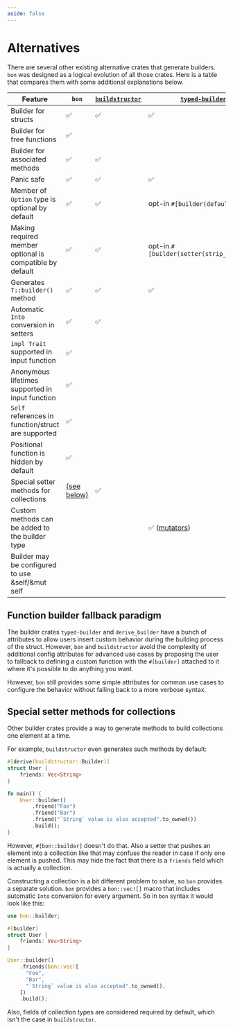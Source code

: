 ```yaml
---
aside: false
---
```


# Alternatives

There are several other existing alternative crates that generate builders. `bon` was designed as a logical evolution of all those crates. Here is a table that compares them with some additional explanations below.

<!-- If you want to edit the table below make sure to reduce the font size in editor or turn off word wrap to easier view the table -->

Feature                                                  | `bon`              | [`buildstructor`]  | [`typed-builder`]                         | [`derive_builder`]
---------------------------------------------------------|--------------------|--------------------|-------------------------------------------|------------------------------------------
Builder for structs                                      | :white_check_mark: | :white_check_mark: | :white_check_mark:                        | :white_check_mark:
Builder for free functions                               | :white_check_mark: |                    |                                           |
Builder for associated methods                           | :white_check_mark: | :white_check_mark: |                                           |
Panic safe                                               | :white_check_mark: | :white_check_mark: | :white_check_mark:                        | `build()` returns a `Result`
Member of `Option` type is optional by default           | :white_check_mark: | :white_check_mark: | opt-in `#[builder(default)]`              | opt-in `#[builder(default)]`
Making required member optional is compatible by default | :white_check_mark: | :white_check_mark: | opt-in `#[builder(setter(strip_option))]` | opt-in `#[builder(setter(strip_option))]`
Generates `T::builder()` method                          | :white_check_mark: | :white_check_mark: | :white_check_mark:                        | only `Builder::default()`
Automatic `Into` conversion in setters                   | :white_check_mark: | :white_check_mark: |                                           |
 `impl Trait` supported in input function                | :white_check_mark: |                    |                                           |
Anonymous lifetimes supported in input function          | :white_check_mark: |                    |                                           |
`Self` references in function/struct are supported       | :white_check_mark: |                    |                                           |
Positional function is hidden by default                 | :white_check_mark: |                    |                                           |
Special setter methods for collections                   | [(see below)][r1] | :white_check_mark: |                                           | :white_check_mark:
Custom methods can be added to the builder type          |                    |                    | :white_check_mark: ([mutators]) | :white_check_mark:
Builder may be configured to use &self/&mut self         |                    |                    |                                           | :white_check_mark:

## Function builder fallback paradigm

The builder crates `typed-builder` and `derive_builder` have a bunch of attributes to allow users insert custom behavior during the building process of the struct. However, `bon` and `buildstructor` avoid the complexity of additional config attributes for advanced use cases by proposing the user to fallback to defining a custom function with the `#[builder]` attached to it where it's possible to do anything you want.

However, `bon` still provides some simple attributes for common use cases to configure the behavior without falling back to a more verbose syntax.

## Special setter methods for collections

Other builder crates provide a way to generate methods to build collections one element at a time.

For example, `buildstructor` even generates such methods by default:

```rust
#[derive(buildstructor::Builder)]
struct User {
    friends: Vec<String>
}

fn main() {
    User::builder()
        .friend("Foo")
        .friend("Bar")
        .friend("`String` value is also accepted".to_owned())
        .build();
}
```

However, `#[bon::builder]` doesn't do that. Also a setter that pushes an element into a collection like that may confuse the reader in case if only one element is pushed. This may hide the fact that there is a `friends` field which is actually a collection.

Constructing a collection is a bit different problem to solve, so `bon` provides a separate solution. `bon` provides a `bon::vec![]` macro that includes automatic `Into` conversion for every argument. So in `bon` syntax it would look like this:

```rust
use bon::builder;

#[builder]
struct User {
    friends: Vec<String>
}

User::builder()
    .friends(bon::vec![
      "Foo",
      "Bar",
      "`String` value is also accepted".to_owned(),
    ])
    .build();
```

Also, fields of collection types are considered required by default, which isn't the case in `buildstructor`.

[`buildstructor`]: https://docs.rs/buildstructor
[`typed-builder`]: https://docs.rs/typed-builder
[`derive_builder`]: https://docs.rs/derive_builder
[mutators]: https://docs.rs/typed-builder/latest/typed_builder/derive.TypedBuilder.html#mutators
[r1]: #special-setter-methods-for-collections
